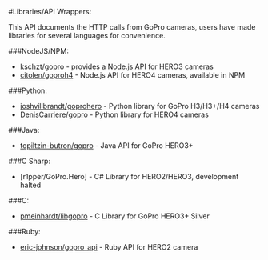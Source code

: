 #Libraries/API Wrappers:

This API documents the HTTP calls from GoPro cameras, users have made libraries for several languages for convenience.

###NodeJS/NPM:

* [kschzt/gopro](https://github.com/kschzt/gopro) - provides a Node.js API for HERO3 cameras
* [citolen/goproh4](https://github.com/citolen/goproh4) - Node.js API for HERO4 cameras, available in NPM

###Python:

* [joshvillbrandt/goprohero](https://github.com/joshvillbrandt/goprohero) - Python library for GoPro H3/H3+/H4 cameras
* [DenisCarriere/gopro](https://github.com/DenisCarriere/gopro) - Python library for HERO4 cameras

###Java:

* [topiltzin-butron/gopro](https://github.com/topiltzin-butron/gopro) - Java API for GoPro HERO3+

###C Sharp:

* [r1pper/GoPro.Hero] - C# Library for HERO2/HERO3, development halted

###C:

* [pmeinhardt/libgopro](https://github.com/pmeinhardt/libgopro) - C Library for GoPro HERO3+ Silver

###Ruby:

* [eric-johnson/gopro_api](https://github.com/eric-johnson/gopro_api) - Ruby API for HERO2 camera
